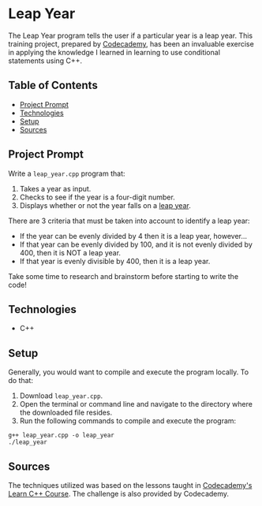 # **Leap Year**

The Leap Year program tells the user if a particular year is a leap year. This training project, prepared by [Codecademy](https://www.codecademy.com/learn/learn-c-plus-plus), has been an invaluable exercise in applying the knowledge I learned in learning to use conditional statements using C++.

## Table of Contents

- [Project Prompt](#project-prompt)
- [Technologies](#technologies)
- [Setup](#setup)
- [Sources](#sources)

## Project Prompt

Write a `leap_year.cpp` program that:

1. Takes a year as input.
2. Checks to see if the year is a four-digit number.
3. Displays whether or not the year falls on a [leap year](https://en.wikipedia.org/wiki/Leap_year).

There are 3 criteria that must be taken into account to identify a leap year:

- If the year can be evenly divided by 4 then it is a leap year, however…
- If that year can be evenly divided by 100, and it is not evenly divided by 400, then it is NOT a leap year.
- If that year is evenly divisible by 400, then it is a leap year.

Take some time to research and brainstorm before starting to write the code!

## Technologies

- C++

## Setup

Generally, you would want to compile and execute the program locally. To do that:

1. Download `leap_year.cpp`.
2. Open the terminal or command line and navigate to the directory where the downloaded file resides.
3. Run the following commands to compile and execute the program:

```git
g++ leap_year.cpp -o leap_year
./leap_year
```

## Sources

The techniques utilized was based on the lessons taught in [Codecademy's Learn C++ Course](https://www.codecademy.com/learn/learn-c-plus-plus
). The challenge is also provided by Codecademy.
